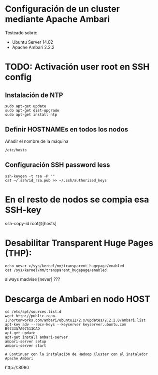 # Configuración de un cluster mediante Apache Ambari 

Testeado sobre:
- Ubuntu Server 14.02
- Apache Ambari 2.2.2

# TODO: Activación user root en SSH config
## Instalación de NTP
```
sudo apt-get update
sudo apt-get dist-upgrade
sudo apt-get install ntp
```

## Definir HOSTNAMEs en todos los nodos
Añadir el nombre de la máquina
```
/etc/hosts
```

## Configuración SSH password less
```
ssh-keygen -t rsa -P ""
cat ~/.ssh/id_rsa.pub >> ~/.ssh/authorized_keys
```

# En el resto de nodos se compia esa SSH-key
ssh-copy-id root@[hosts]

# Desabilitar Transparent Huge Pages (THP):
```
echo never >/sys/kernel/mm/transparent_hugepage/enabled
cat /sys/kernel/mm/transparent_hugepage/enabled
```
always madvise [never] ???

# Descarga de Ambari en nodo HOST
```
cd /etc/apt/sources.list.d
wget http://public-repo-1.hortonworks.com/ambari/ubuntu12/2.x/updates/2.2.2.0/ambari.list
apt-key adv --recv-keys --keyserver keyserver.ubuntu.com B9733A7A07513CAD
apt-get update
apt-get install ambari-server
ambari-server setup
ambari-server start

# Continuar con la instalación de Hadoop Cluster con el instalador Apache Ambari 
```
http://<ambari-server-host>:8080
```

